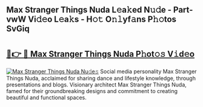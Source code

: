 ## Max Stranger Things Nuda L𝚎a𝚔ed N𝚞𝚍e - Part-vwW Vi𝚍𝚎o L𝚎a𝚔s - H𝚘𝚝 O𝚗𝚕yf𝚊ns P𝚑𝚘tos SvGiq

# <h2><a href="http://kf9kdm.oniu.top/?m=Max+Stranger+Things+Nuda">🔗👉 🔴 Max Stranger Things Nuda P𝚑ot𝚘𝚜 V𝚒d𝚎o</a></h2>

[![Max Stranger Things Nuda Nu𝚍e𝚜](https://i.imgur.com/0qMVB7G.gif)](http://kf9kdm.oniu.top/?m=Max+Stranger+Things+Nuda)
Social media personality Max Stranger Things Nuda, acclaimed for sharing dance and lifestyle knowledge, through presentations and blogs. Visionary architect Max Stranger Things Nuda, famed for their groundbreaking designs and commitment to creating beautiful and functional spaces.  
